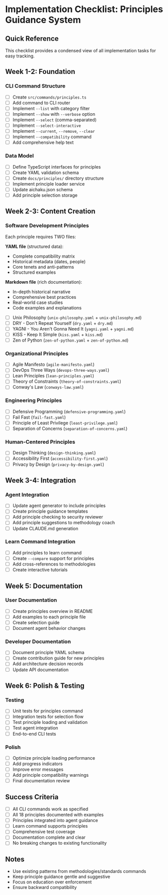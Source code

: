 # Implementation Checklist: Principles Guidance System

## Quick Reference

This checklist provides a condensed view of all implementation tasks for easy tracking.

## Week 1-2: Foundation

### CLI Command Structure

- [ ] Create `src/commands/principles.ts`
- [ ] Add command to CLI router
- [ ] Implement `--list` with category filter
- [ ] Implement `--show` with `--verbose` option
- [ ] Implement `--select` (comma-separated)
- [ ] Implement `--select-interactive`
- [ ] Implement `--current`, `--remove`, `--clear`
- [ ] Implement `--compatibility` command
- [ ] Add comprehensive help text

### Data Model

- [ ] Define TypeScript interfaces for principles
- [ ] Create YAML validation schema
- [ ] Create `docs/principles/` directory structure
- [ ] Implement principle loader service
- [ ] Update aichaku.json schema
- [ ] Add principle selection storage

## Week 2-3: Content Creation

### Software Development Principles

Each principle requires TWO files:

**YAML file** (structured data):

- Complete compatibility matrix
- Historical metadata (dates, people)
- Core tenets and anti-patterns
- Structured examples

**Markdown file** (rich documentation):

- In-depth historical narrative
- Comprehensive best practices
- Real-world case studies
- Code examples and explanations

- [ ] Unix Philosophy (`unix-philosophy.yaml` + `unix-philosophy.md`)
- [ ] DRY - Don't Repeat Yourself (`dry.yaml` + `dry.md`)
- [ ] YAGNI - You Aren't Gonna Need It (`yagni.yaml` + `yagni.md`)
- [ ] KISS - Keep It Simple (`kiss.yaml` + `kiss.md`)
- [ ] Zen of Python (`zen-of-python.yaml` + `zen-of-python.md`)

### Organizational Principles

- [ ] Agile Manifesto (`agile-manifesto.yaml`)
- [ ] DevOps Three Ways (`devops-three-ways.yaml`)
- [ ] Lean Principles (`lean-principles.yaml`)
- [ ] Theory of Constraints (`theory-of-constraints.yaml`)
- [ ] Conway's Law (`conways-law.yaml`)

### Engineering Principles

- [ ] Defensive Programming (`defensive-programming.yaml`)
- [ ] Fail Fast (`fail-fast.yaml`)
- [ ] Principle of Least Privilege (`least-privilege.yaml`)
- [ ] Separation of Concerns (`separation-of-concerns.yaml`)

### Human-Centered Principles

- [ ] Design Thinking (`design-thinking.yaml`)
- [ ] Accessibility First (`accessibility-first.yaml`)
- [ ] Privacy by Design (`privacy-by-design.yaml`)

## Week 3-4: Integration

### Agent Integration

- [ ] Update agent generator to include principles
- [ ] Create principle guidance templates
- [ ] Add principle checking to security reviewer
- [ ] Add principle suggestions to methodology coach
- [ ] Update CLAUDE.md generation

### Learn Command Integration

- [ ] Add principles to learn command
- [ ] Create `--compare` support for principles
- [ ] Add cross-references to methodologies
- [ ] Create interactive tutorials

## Week 5: Documentation

### User Documentation

- [ ] Create principles overview in README
- [ ] Add examples to each principle file
- [ ] Create selection guide
- [ ] Document agent behavior changes

### Developer Documentation

- [ ] Document principle YAML schema
- [ ] Create contribution guide for new principles
- [ ] Add architecture decision records
- [ ] Update API documentation

## Week 6: Polish & Testing

### Testing

- [ ] Unit tests for principles command
- [ ] Integration tests for selection flow
- [ ] Test principle loading and validation
- [ ] Test agent integration
- [ ] End-to-end CLI tests

### Polish

- [ ] Optimize principle loading performance
- [ ] Add progress indicators
- [ ] Improve error messages
- [ ] Add principle compatibility warnings
- [ ] Final documentation review

## Success Criteria

- [ ] All CLI commands work as specified
- [ ] All 18 principles documented with examples
- [ ] Principles integrated into agent guidance
- [ ] Learn command supports principles
- [ ] Comprehensive test coverage
- [ ] Documentation complete and clear
- [ ] No breaking changes to existing functionality

## Notes

- Use existing patterns from methodologies/standards commands
- Keep principle guidance gentle and suggestive
- Focus on education over enforcement
- Ensure backward compatibility
